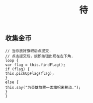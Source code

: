 ﻿---
layout: default
title: 待
---
## 收集金币
```
// 当你放好旗帜后点提交.
// 点击提交后，旗帜按钮出现在左下角. 
loop {
var flag = this.findFlag();
if (flag) {
this.pickUpFlag(flag);
}
else {
this.say("为英雄放置一面旗帜来移动.");
}
}
```
